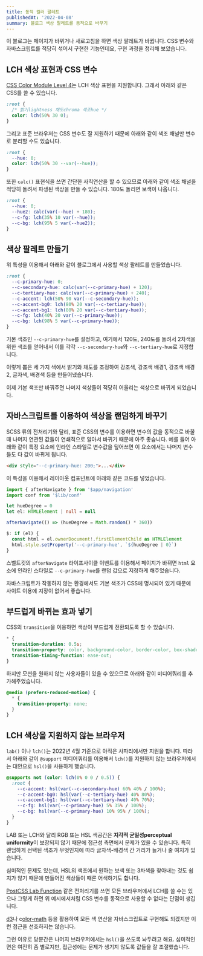 ```yaml
---
title: 동적 컬러 팔레트
publishedAt: '2022-04-08'
summary: 블로그 색상 팔레트를 동적으로 바꾸기
---
```


이 블로그는 페이지가 바뀌거나 새로고침을 하면 색상 팔레트가 바뀝니다. CSS 변수와 자바스크립트를
적당히 섞어서 구현한 기능인데요, 구현 과정을 정리해 보았습니다.

## LCH 색상 표현과 CSS 변수

[CSS Color Module Level 4](https://www.w3.org/TR/css-color-4/)는 LCH 색상 표현을
지원합니다. 그래서 아래와 같은 CSS를 쓸 수 있습니다.

```css
:root {
  /* 밝기lightness 채도chroma 색조hue */
  color: lch(50% 30 0);
}
```

그리고 표준 브라우저는 CSS 변수도 잘 지원하기 때문에 아래와 같이 색조 채널만 변수로 분리할
수도 있습니다.

```css
:root {
  --hue: 0;
  color: lch(50% 30 --var(--hue));
}
```

또한 `calc()` 표현식을 쓰면 간단한 사칙연산을 할 수 있으므로 아래와 같이 색조 채널을 적당히
돌려서 파생된 색상을 만들 수 있습니다. 180도 돌리면 보색이 나옵니다.

```css
:root {
  --hue: 0;
  --hue2: calc(var(--hue) + 180);
  --c-fg: lch(35% 10 var(--hue));
  --c-bg: lch(95% 5 var(--hue2));
}
```

## 색상 팔레트 만들기

위 특성을 이용해서 아래와 같이 블로그에서 사용할 색상 팔레트를 만들었습니다.

```css
:root {
  --c-primary-hue: 0;
  --c-secondary-hue: calc(var(--c-primary-hue) + 120);
  --c-tertiary-hue: calc(var(--c-primary-hue) + 240);
  --c-accent: lch(50% 90 var(--c-secondary-hue));
  --c-accent-bg0: lch(80% 20 var(--c-tertiary-hue));
  --c-accent-bg1: lch(80% 20 var(--c-tertiary-hue));
  --c-fg: lch(40% 20 var(--c-primary-hue));
  --c-bg: lch(98% 5 var(--c-primary-hue));
}
```

기본 색조인 `--c-primary-hue`를 설정하고, 여기에서 120도, 240도를 돌려서 2차색을
위한 색조를 얻어내서 이를 각각 `--c-secondary-hue`와 `--c-tertiary-hue`로 지정합니다.

이렇게 뽑은 세 가지 색에서 밝기와 채도를 조정하여 강조색, 강조색 배경1, 강조색 배경2, 글자색,
배경색 등을 만들어냈습니다.

이제 기본 색조만 바꿔주면 나머지 색상들이 적당히 어울리는 색상으로 바뀌게 되었습니다.

## 자바스크립트를 이용하여 색상을 랜덤하게 바꾸기

SCSS 류의 전처리기와 달리, 표준 CSS의 변수를 이용하면 변수의 값을 동적으로 바꿀 때 나머지
연관된 값들이 연쇄적으로 알아서 바뀌기 때문에 아주 좋습니다. 예를 들어 아래와 같이 특정 요소에
인라인 스타일로 변수값을 덮어쓰면 이 요소에서는 나머지 변수들도 다 값이 바뀌게 됩니다.

```html
<div style="--c-primary-hue: 200;">...</div>
```

이 특성을 이용해서 레이아웃 컴포넌트에 아래와 같은 코드를 넣었습니다.

```typescript
import { afterNavigate } from '$app/navigation'
import conf from '$lib/conf'

let hueDegree = 0
let el: HTMLElement | null = null

afterNavigate(() => (hueDegree = Math.random() * 360))

$: if (el) {
  const html = el.ownerDocument!.firstElementChild as HTMLElement
  html.style.setProperty('--c-primary-hue', `${hueDegree | 0}`)
}
```

스벨트킷의 `afterNavigate` 라이프사이클 이벤트를 이용해서 페이지가 바뀌면 `html` 요소에
인라인 스타일로 `--c-primary-hue`를 랜덤 값으로 지정하게 해주었습니다.

자바스크립트가 작동하지 않는 환경에서도 기본 색조가 CSS에 명시되어 있기 때문에 사이트 이용에
지장이 없어서 좋습니다.

## 부드럽게 바뀌는 효과 넣기

CSS의 `transition`을 이용하면 색상이 부드럽게 전환되도록 할 수 있습니다.

```css
* {
  transition-duration: 0.5s;
  transition-property: color, background-color, border-color, box-shadow;
  transition-timing-function: ease-out;
}
```

하지만 모션을 원하지 않는 사용자들이 있을 수 있으므로 아래와 같이 미디어쿼리를 추가해주었습니다.

```css
@media (prefers-reduced-motion) {
  * {
    transition-property: none;
  }
}
```

## LCH 색상을 지원하지 않는 브라우저

`lab()` 이나 `lch()`는 2022년 4월 기준으로 아직은 사파리에서만 지원을 합니다. 따라서
아래와 같이 `@support` 미디어쿼리를 이용해서 `lch()`를 지원하지 않는 브라우저에서는 대안으로
`hsl()`을 사용하게 했습니다.

```css
@supports not (color: lch(0% 0 0 / 0.5)) {
  :root {
    --c-accent: hsl(var(--c-secondary-hue) 60% 40% / 100%);
    --c-accent-bg0: hsl(var(--c-tertiary-hue) 40% 80%);
    --c-accent-bg1: hsl(var(--c-tertiary-hue) 40% 70%);
    --c-fg: hsl(var(--c-primary-hue) 5% 35% / 100%);
    --c-bg: hsl(var(--c-primary-hue) 10% 95% / 100%);
  }
}
```

LAB 또는 LCH와 달리 RGB 또는 HSL 색공간은 **지각적 균일성perceptual uniformity**이
보장되지 않기 때문에 접근성 측면에서 문제가 있을 수 있습니다. 특히 랜덤하게 선택된 색조가
무엇인지에 따라 글자색-배경색 간 거리가 늘거나 줄 여지가 있습니다.

심미적인 문제도 있는데, HSL의 색조에서 원하는 보색 또는 3차색을 찾아내는 것도 쉽지가 않기
때문에 만들어진 색상들이 때론 어색하기도 합니다.

[PostCSS Lab Function](https://github.com/csstools/postcss-plugins/tree/main/plugins/postcss-lab-function)
같은 전처리기를 쓰면 모든 브라우저에서 LCH를 쓸 수는 있으나 그렇게 하면 위 예시에서처럼 CSS
변수를 동적으로 사용할 수 없다는 단점이 생깁니다.

[d3](https://d3js.org)나 c[olor-math](https://www.npmjs.com/package/color-math)
등을 활용하여 모든 색 연산을 자바스크립트로 구현해도 되겠지만 이런 접근을 선호하지는 않습니다.

그런 이유로 당분간은 나머지 브라우저에서는 `hsl()`을 쓰도록 놔두려고 해요. 심미적인 면은
여전히 좀 별로지만, 접근성에는 문제가 생기지 않도록 값들을 잘 조절했습니다.
